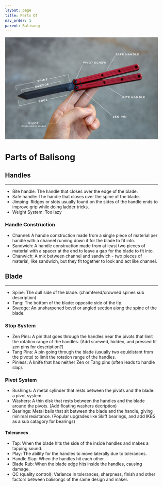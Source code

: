 ```yaml
---
layout: page
title: Parts Of
nav_order: 1
parent: Balisong
---
```


![Breakdown of a Krake Raken by Squid Industries.](kraken_part.jpg)

# Parts of Balisong
## Handles
---
- Bite handle: The handle that closes over the edge of the blade.
- Safe handle: The handle that closes over the spine of the blade.
- Jimping: Ridges or slots usually found on the sides of the handle ends to improve grip while doing ladder tricks.
- Weight System: Too lazy 

### Handle Construction
- Channel: A handle construction made from a single piece of material per handle with a channel running down it for the blade to fit into.
- Sandwich: A handle construction made from at least two pieces of material with a spacer at the end to leave a gap for the blade to fit into.
- Chanwich: A mix between channel and sandwich - two pieces of material, like sandwich, but they fit together to look and act like channel.

## Blade
---
- Spine: The dull side of the blade. (chamfered/crowned spines sub description)
- Tang: The bottom of the blade: opposite side of the tip.
- Swedge: An unsharpened bevel or angled section along the spine of the blade.

### Stop System
- Zen Pins: A pin that goes through the handles near the pivots that limit the rotation range of the handles. (Add screwed, hidden, and pressed fit zen pins for description?)
- Tang Pins: A pin going through the blade (usually two equidistant from the pivots) to limit the rotation range of the handles.
- Pinless: A knife that has neither Zen or Tang pins (often leads to handle slap).

### Pivot System
- Bushings: A metal cylinder that rests between the pivots and the blade: a pivot system.
- Washers: A thin disk that rests between the handles and the blade around the pivots. (Add floating washers decription)
- Bearings: Metal balls that sit between the blade and the handle, giving minimal resistance. (Popular upgrades like Skiff bearings, and add IKBS as a sub catagory for bearings)

#### Tolerances
- Tap: When the blade hits the side of the inside handles and makes a tapping sound.
- Play: The ability for the handles to move laterally due to tolerances.
- Handle Slap: When the handles hit each other.
- Blade Rub: When the blade edge hits inside the handles, causing damage.
- QC (quality control): Variance in tolerances, sharpness, finish and other factors between balisongs of the same design and maker.
